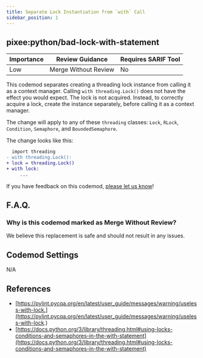 ```yaml
---
title: Separate Lock Instantiation from `with` Call
sidebar_position: 1
---
```


## pixee:python/bad-lock-with-statement

| Importance | Review Guidance            | Requires SARIF Tool |
|------------|----------------------------|---------------------|
| Low       | Merge Without Review | No                  |

This codemod separates creating a threading lock instance from calling it as a context manager. Calling `with threading.Lock()` does not have the effect you would expect. The lock is not acquired. Instead, to correctly acquire a lock, create the instance separately, before calling it as a context manager.

The change will apply to any of these `threading` classes: `Lock`, `RLock`, `Condition`, `Semaphore`, and `BoundedSemaphore`.

The change looks like this:

```diff
  import threading
- with threading.Lock():
+ lock = threading.Lock()
+ with lock:
     ...
```

If you have feedback on this codemod, [please let us know](mailto:feedback@pixee.ai)!

## F.A.Q.

### Why is this codemod marked as Merge Without Review?

We believe this replacement is safe and should not result in any issues.

## Codemod Settings

N/A

## References

* [https://pylint.pycqa.org/en/latest/user_guide/messages/warning/useless-with-lock.](https://pylint.pycqa.org/en/latest/user_guide/messages/warning/useless-with-lock.)
* [https://docs.python.org/3/library/threading.html#using-locks-conditions-and-semaphores-in-the-with-statement](https://docs.python.org/3/library/threading.html#using-locks-conditions-and-semaphores-in-the-with-statement)

